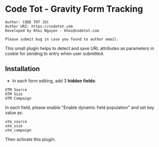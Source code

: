# Code Tot - Gravity Form Tracking

```
Author: CODE TOT JSC
Author URI: https://codetot.com
Developed by Khoi Nguyen - khoi@codetot.com

Please submit bug in case you found to author email.
```

This small plugin helps to detect and save URL attributes as parameters in cookie for sending to entry when user submitted.

## Installation

- In each form editing, add 3 **hidden fields**:

```
UTM Source
UTM Size
UTM Campaign
```

In each field, please enable "Enable dynamic field population" and set key value as:

```
utm_source
utm_size
utm_campaign
```

Then activate this plugin.
